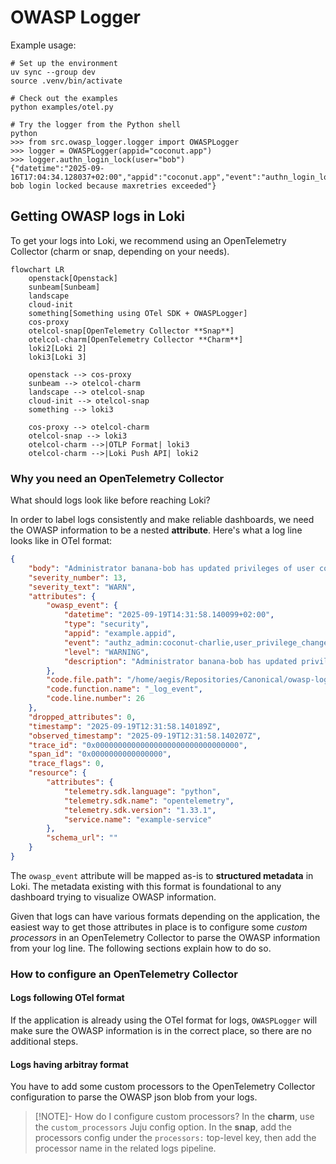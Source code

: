 # OWASP Logger

Example usage:

```
# Set up the environment
uv sync --group dev
source .venv/bin/activate

# Check out the examples
python examples/otel.py

# Try the logger from the Python shell
python
>>> from src.owasp_logger.logger import OWASPLogger
>>> logger = OWASPLogger(appid="coconut.app")
>>> logger.authn_login_lock(user="bob")
{"datetime":"2025-09-16T17:04:34.128037+02:00","appid":"coconut.app","event":"authn_login_lock:bob,maxretries","level":"WARNING","description":"User bob login locked because maxretries exceeded"}
```

## Getting OWASP logs in Loki

To get your logs into Loki, we recommend using an OpenTelemetry Collector (charm or snap, depending on your needs).

```mermaid
flowchart LR
    openstack[Openstack]
    sunbeam[Sunbeam]
    landscape
    cloud-init
    something[Something using OTel SDK + OWASPLogger]
    cos-proxy
    otelcol-snap[OpenTelemetry Collector **Snap**]
    otelcol-charm[OpenTelemetry Collector **Charm**]
    loki2[Loki 2]
    loki3[Loki 3]

    openstack --> cos-proxy
    sunbeam --> otelcol-charm
    landscape --> otelcol-snap
    cloud-init --> otelcol-snap
    something --> loki3

    cos-proxy --> otelcol-charm
    otelcol-snap --> loki3
    otelcol-charm -->|OTLP Format| loki3
    otelcol-charm -->|Loki Push API| loki2
```

### Why you need an OpenTelemetry Collector

What should logs look like before reaching Loki?

In order to label logs consistently and make reliable dashboards, we need the OWASP information to be a nested **attribute**. Here's what a log line looks like in OTel format:

```json
{
    "body": "Administrator banana-bob has updated privileges of user coconut-charlie from user to admin",
    "severity_number": 13,
    "severity_text": "WARN",
    "attributes": {
        "owasp_event": {
            "datetime": "2025-09-19T14:31:58.140099+02:00",
            "type": "security",
            "appid": "example.appid",
            "event": "authz_admin:coconut-charlie,user_privilege_change",
            "level": "WARNING",
            "description": "Administrator banana-bob has updated privileges of user coconut-charlie from user to admin"
        },
        "code.file.path": "/home/aegis/Repositories/Canonical/owasp-logger/src/owasp_logger/logger.py",
        "code.function.name": "_log_event",
        "code.line.number": 26
    },
    "dropped_attributes": 0,
    "timestamp": "2025-09-19T12:31:58.140189Z",
    "observed_timestamp": "2025-09-19T12:31:58.140207Z",
    "trace_id": "0x00000000000000000000000000000000",
    "span_id": "0x0000000000000000",
    "trace_flags": 0,
    "resource": {
        "attributes": {
            "telemetry.sdk.language": "python",
            "telemetry.sdk.name": "opentelemetry",
            "telemetry.sdk.version": "1.33.1",
            "service.name": "example-service"
        },
        "schema_url": ""
    }
}
```

The `owasp_event` attribute will be mapped as-is to **structured metadata** in Loki. The metadata existing with this format is foundational to any dashboard trying to visualize OWASP information.

Given that logs can have various formats depending on the application, the easiest way to get those attributes in place is to configure some *custom processors* in an OpenTelemetry Collector to parse the OWASP information from your log line. The following sections explain how to do so.

### How to configure an OpenTelemetry Collector

#### Logs following OTel format

If the application is already using the OTel format for logs, `OWASPLogger` will make sure the OWASP information is in the correct place, so there are no additional steps.

#### Logs having arbitray format

You have to add some custom processors to the OpenTelemetry Collector configuration to parse the OWASP json blob from your logs.

> [!NOTE]- How do I configure custom processors?
> In the **charm**, use the `custom_processors` Juju config option.
> In the **snap**, add the processors config under the `processors:` top-level key, then add the processor name in the related logs pipeline.



